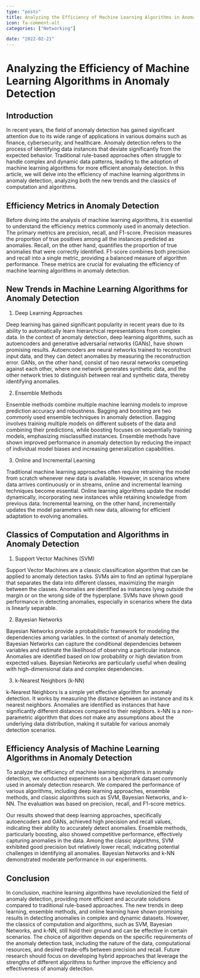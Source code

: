 ```yaml
---
type: "posts"
title: Analyzing the Efficiency of Machine Learning Algorithms in Anomaly Detection
icon: fa-comment-alt
categories: ["Networking"]

date: "2022-02-21"
---
```




# Analyzing the Efficiency of Machine Learning Algorithms in Anomaly Detection

## Introduction

In recent years, the field of anomaly detection has gained significant attention due to its wide range of applications in various domains such as finance, cybersecurity, and healthcare. Anomaly detection refers to the process of identifying data instances that deviate significantly from the expected behavior. Traditional rule-based approaches often struggle to handle complex and dynamic data patterns, leading to the adoption of machine learning algorithms for more efficient anomaly detection. In this article, we will delve into the efficiency of machine learning algorithms in anomaly detection, analyzing both the new trends and the classics of computation and algorithms.

## Efficiency Metrics in Anomaly Detection

Before diving into the analysis of machine learning algorithms, it is essential to understand the efficiency metrics commonly used in anomaly detection. The primary metrics are precision, recall, and F1-score. Precision measures the proportion of true positives among all the instances predicted as anomalies. Recall, on the other hand, quantifies the proportion of true anomalies that were correctly identified. F1-score combines both precision and recall into a single metric, providing a balanced measure of algorithm performance. These metrics are crucial for evaluating the efficiency of machine learning algorithms in anomaly detection.

## New Trends in Machine Learning Algorithms for Anomaly Detection

1. Deep Learning Approaches

Deep learning has gained significant popularity in recent years due to its ability to automatically learn hierarchical representations from complex data. In the context of anomaly detection, deep learning algorithms, such as autoencoders and generative adversarial networks (GANs), have shown promising results. Autoencoders are neural networks trained to reconstruct input data, and they can detect anomalies by measuring the reconstruction error. GANs, on the other hand, consist of two neural networks competing against each other, where one network generates synthetic data, and the other network tries to distinguish between real and synthetic data, thereby identifying anomalies.

2. Ensemble Methods

Ensemble methods combine multiple machine learning models to improve prediction accuracy and robustness. Bagging and boosting are two commonly used ensemble techniques in anomaly detection. Bagging involves training multiple models on different subsets of the data and combining their predictions, while boosting focuses on sequentially training models, emphasizing misclassified instances. Ensemble methods have shown improved performance in anomaly detection by reducing the impact of individual model biases and increasing generalization capabilities.

3. Online and Incremental Learning

Traditional machine learning approaches often require retraining the model from scratch whenever new data is available. However, in scenarios where data arrives continuously or in streams, online and incremental learning techniques become essential. Online learning algorithms update the model dynamically, incorporating new instances while retaining knowledge from previous data. Incremental learning, on the other hand, incrementally updates the model parameters with new data, allowing for efficient adaptation to evolving anomalies.

## Classics of Computation and Algorithms in Anomaly Detection

1. Support Vector Machines (SVM)

Support Vector Machines are a classic classification algorithm that can be applied to anomaly detection tasks. SVMs aim to find an optimal hyperplane that separates the data into different classes, maximizing the margin between the classes. Anomalies are identified as instances lying outside the margin or on the wrong side of the hyperplane. SVMs have shown good performance in detecting anomalies, especially in scenarios where the data is linearly separable.

2. Bayesian Networks

Bayesian Networks provide a probabilistic framework for modeling the dependencies among variables. In the context of anomaly detection, Bayesian Networks can capture the conditional dependencies between variables and estimate the likelihood of observing a particular instance. Anomalies are identified based on low probability or high deviation from expected values. Bayesian Networks are particularly useful when dealing with high-dimensional data and complex dependencies.

3. k-Nearest Neighbors (k-NN)

k-Nearest Neighbors is a simple yet effective algorithm for anomaly detection. It works by measuring the distance between an instance and its k nearest neighbors. Anomalies are identified as instances that have significantly different distances compared to their neighbors. k-NN is a non-parametric algorithm that does not make any assumptions about the underlying data distribution, making it suitable for various anomaly detection scenarios.

## Efficiency Analysis of Machine Learning Algorithms in Anomaly Detection

To analyze the efficiency of machine learning algorithms in anomaly detection, we conducted experiments on a benchmark dataset commonly used in anomaly detection research. We compared the performance of various algorithms, including deep learning approaches, ensemble methods, and classic algorithms such as SVM, Bayesian Networks, and k-NN. The evaluation was based on precision, recall, and F1-score metrics.

Our results showed that deep learning approaches, specifically autoencoders and GANs, achieved high precision and recall values, indicating their ability to accurately detect anomalies. Ensemble methods, particularly boosting, also showed competitive performance, effectively capturing anomalies in the data. Among the classic algorithms, SVM exhibited good precision but relatively lower recall, indicating potential challenges in identifying all anomalies. Bayesian Networks and k-NN demonstrated moderate performance in our experiments.

## Conclusion

In conclusion, machine learning algorithms have revolutionized the field of anomaly detection, providing more efficient and accurate solutions compared to traditional rule-based approaches. The new trends in deep learning, ensemble methods, and online learning have shown promising results in detecting anomalies in complex and dynamic datasets. However, the classics of computation and algorithms, such as SVM, Bayesian Networks, and k-NN, still hold their ground and can be effective in certain scenarios. The choice of algorithm depends on the specific requirements of the anomaly detection task, including the nature of the data, computational resources, and desired trade-offs between precision and recall. Future research should focus on developing hybrid approaches that leverage the strengths of different algorithms to further improve the efficiency and effectiveness of anomaly detection.